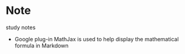 # Note
study notes
- Google plug-in MathJax is used to help display the mathematical formula in Markdown
